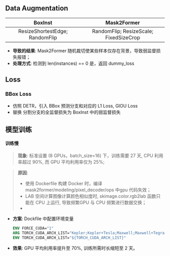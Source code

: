 
## Data Augmentation

|            BoxInst             |              Mask2Former               |
| :----------------------------: | :------------------------------------: |
| ResizeShortestEdge; RandomFlip | RandomFlip; ResizeScale; FixedSizeCrop |

- **导致的结果**: Mask2Former 随机裁切使某些样本仅存在背景，导致弱监督损失报错；
- **处理方式**: 检测到 len(instances) == 0 是，返回 dummy_loss

## Loss

### BBox Loss

- 仿照 DETR，引入 BBox 预测分支和对应的 L1 Loss, GIOU Loss
- 替换 分割分支的全监督损失为 BoxInst 中的弱监督损失

## 模型训练
#### 训练慢
> **现象**: 标准设置 (8 GPUs，batch_size=16) 下，训练需要 27 天, CPU 利用率超过 90%, 而 GPU 平均利用率仅为 25%;

> **原因**:
> - 使用 Dockerfile 构建 Docker 时，编译 mask2former/modeling/pixel_decoder/ops 中gpu 代码失效；
> - LAB 空间计算图像计算颜色相似度时, skimage.color.rgb2lab 函数只能在 CPU 上运行, 导致频繁GPU 与 CPU 频繁进行数据交换；
> -  
- **方案**: Dockfile 中配置环境变量
    ```Dockerfile
    ENV FORCE_CUDA="1"
    ARG TORCH_CUDA_ARCH_LIST="Kepler;Kepler+Tesla;Maxwell;Maxwell+Tegra;Pascal;Volta;Turing"
    ENV TORCH_CUDA_ARCH_LIST="${TORCH_CUDA_ARCH_LIST}"
    ```
- **效果**: GPU 平均利用率提升至 70%, 训练所需时长缩短至 2 天。
